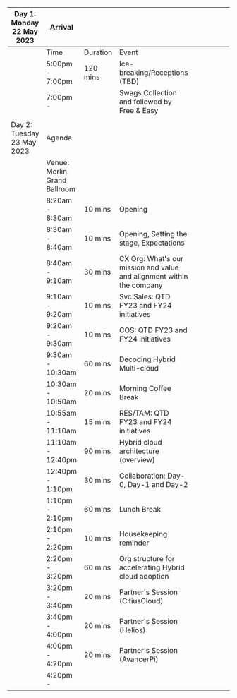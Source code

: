 | Day 1: Monday 22 May 2023 | Arrival | | | | | | | | Speaker |
|---|---|---|---|---|---|---|---|---|---|
| | Time | Duration | Event | | | | | | |
| | 5:00pm - 7:00pm | 120 mins | Ice-breaking/Receptions (TBD) | | | | | | Sabrish |
| | 7:00pm - | | Swags Collection and followed by Free & Easy | | | | | | Sabrish |
| | | | | | | | | | |
| Day 2: Tuesday 23 May 2023 | Agenda | | | | | | | | Speaker |
| | Venue: Merlin Grand Ballroom | | | | | | | | |
| | 8:20am - 8:30am | 10 mins | Opening | | | | | | Fujino |
| | 8:30am - 8:40am | 10 mins | Opening, Setting the stage, Expectations | | | | | | Rohit |
| | 8:40am - 9:10am | 30 mins | CX Org: What's our mission and value and alignment within the company | | | | | | Rohit/ Dan/ Jai/ Andy |
| | 9:10am - 9:20am | 10 mins | Svc Sales: QTD FY23 and FY24 initiatives | | | | | | Craig |
| | 9:20am - 9:30am | 10 mins | COS: QTD FY23 and FY24 initiatives | | | | | | Boon Kuan |
| | 9:30am - 10:30am | 60 mins | Decoding Hybrid Multi-cloud | | | | | | Mandar |
| | 10:30am - 10:50am | 20 mins | Morning Coffee Break | | | | | | |
| | 10:55am - 11:10am | 15 mins | RES/TAM: QTD FY23 and FY24 initiatives | | | | | | Mandar/Manoj/Kono san |
| | 11:10am - 12:40pm | 90 mins | Hybrid cloud architecture (overview) | | | | | | Manoj/Mandar |
| | 12:40pm - 1:10pm | 30 mins | Collaboration: Day-0, Day-1 and Day-2 | | | | | | Sri/VK/Harpreet |
| | 1:10pm - 2:10pm | 60 mins | Lunch Break | | | | | | |
| | 2:10pm - 2:20pm | 10 mins | Housekeeping reminder | | | | | | Fujino |
| | 2:20pm - 3:20pm | 60 mins | Org structure for accelerating Hybrid cloud adoption | | | | | | Mandar |
| | 3:20pm - 3:40pm | 20 mins | Partner's Session (CitiusCloud) | | | | | | CitiusCloud |
| | 3:40pm - 4:00pm | 20 mins | Partner's Session (Helios) | | | | | | Helios |
| | 4:00pm - 4:20pm | 20 mins | Partner's Session (AvancerPi) | | | | | | AvancerPi |
| | 4:20pm -
